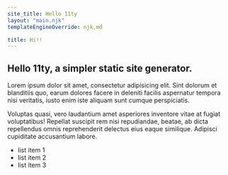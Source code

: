 ```yaml
---
site_title: Hello 11ty
layout: "main.njk"
templateEngineOverride: njk,md

title: Hi!!
---
```


## Hello 11ty, a simpler static site generator.

Lorem ipsum dolor sit amet, consectetur adipisicing elit. Sint dolorum et blanditiis quo, earum dolores facere in deleniti facilis aspernatur tempora nisi veritatis, iusto enim iste aliquam sunt cumque perspiciatis.

Voluptas quasi, vero laudantium amet asperiores inventore vitae at fugiat voluptatibus! Repellat suscipit rem nisi repudiandae, beatae, ab dicta repellendus omnis reprehenderit delectus eius eaque similique. Adipisci cupiditate accusantium labore.

* list item 1
* list item 2
* list item 3
